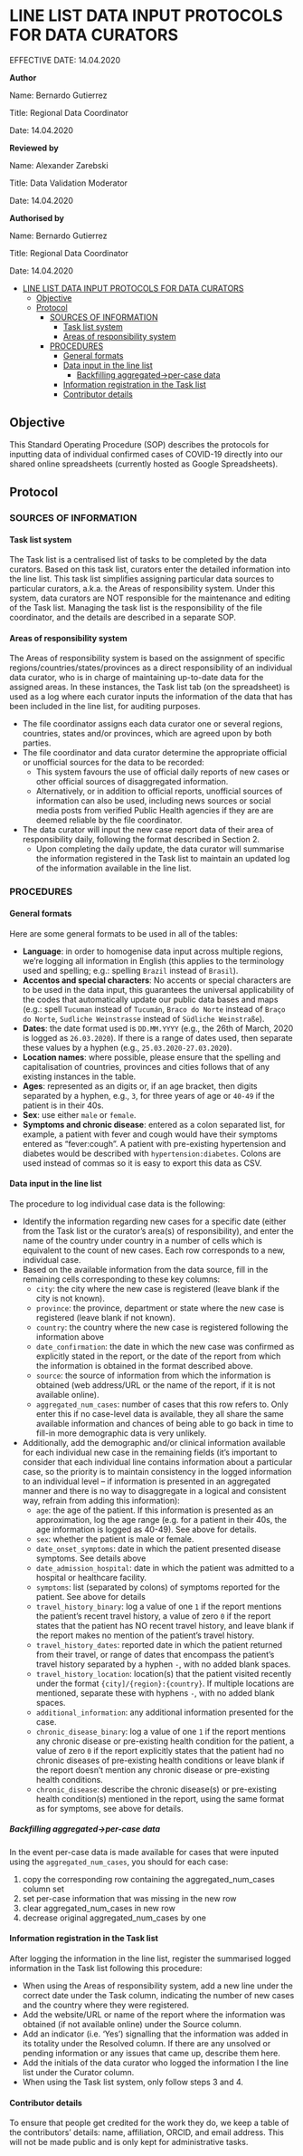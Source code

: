# LINE LIST DATA INPUT PROTOCOLS FOR DATA CURATORS

EFFECTIVE DATE: 14.04.2020

**Author**

Name: Bernardo Gutierrez

Title: Regional Data Coordinator

Date: 14.04.2020

**Reviewed by**

Name: Alexander Zarebski

Title: Data Validation Moderator

Date: 14.04.2020

**Authorised by**

Name: Bernardo Gutierrez

Title: Regional Data Coordinator

Date: 14.04.2020

- [LINE LIST DATA INPUT PROTOCOLS FOR DATA CURATORS](#line-list-data-input-protocols-for-data-curators)
  - [Objective](#objective)
  - [Protocol](#protocol)
    - [SOURCES OF INFORMATION](#sources-of-information)
      - [Task list system](#task-list-system)
      - [Areas of responsibility system](#areas-of-responsibility-system)
    - [PROCEDURES](#procedures)
      - [General formats](#general-formats)
      - [Data input in the line list](#data-input-in-the-line-list)
        - [Backfilling aggregated->per-case data](#backfilling-aggregated-per-case-data)
      - [Information registration in the Task list](#information-registration-in-the-task-list)
      - [Contributor details](#contributor-details)

## Objective

This Standard Operating Procedure (SOP) describes the protocols for inputting data of individual confirmed cases of COVID-19 directly into our shared online spreadsheets (currently hosted as Google Spreadsheets).

## Protocol

### SOURCES OF INFORMATION

#### Task list system
The Task list is a centralised list of tasks to be completed by the data curators. Based on this task list, curators enter the detailed information into the line list. This task list simplifies assigning particular data sources to particular curators, a.k.a. the Areas of responsibility system. Under this system, data curators are NOT responsible for the maintenance and editing of the Task list. Managing the task list is the responsibility of the file coordinator, and the details are described in a separate SOP.

#### Areas of responsibility system
The Areas of responsibility system is based on the assignment of specific
regions/countries/states/provinces as a direct responsibility of an individual data curator, who is in charge of maintaining up-to-date data for the assigned areas. In these instances, the Task list tab (on the spreadsheet) is used as a log where each curator inputs the information of the data that has been included in the line list, for auditing purposes.

- The file coordinator assigns each data curator one or several regions, countries, states and/or provinces, which are agreed upon by both parties.
- The file coordinator and data curator determine the appropriate official or unofficial sources for the data to be recorded:
  - This system favours the use of official daily reports of new cases or other official sources of disaggregated information.
  - Alternatively, or in addition to official reports, unofficial sources of information can also be used, including news sources or social media posts from verified Public Health agencies if they are are deemed reliable by the file coordinator.
- The data curator will input the new case report data of their area of responsibility daily, following the format described in Section 2.
  - Upon completing the daily update, the data curator will summarise the information registered in the Task list to maintain an updated log of the information available in the line list.

### PROCEDURES

#### General formats
Here are some general formats to be used in all of the tables:

- **Language**: in order to homogenise data input across multiple regions, we’re logging all information in English (this applies to the terminology used and spelling; e.g.: spelling `Brazil` instead of `Brasil`).
- **Accentos and special characters**: No accents or special characters are to be used in the data input, this guarantees the universal applicability of the codes that automatically update our public data bases and maps (e.g.: spell `Tucuman` instead of `Tucumán`, `Braco do Norte` instead of `Braço do Norte`, `Sudliche Weinstrasse` instead of `Südliche Weinstraße`).
- **Dates**: the date format used is `DD.MM.YYYY` (e.g., the 26th of March, 2020 is logged as `26.03.2020`). If there is a range of dates used, then separate these values by a hyphen (e.g., `25.03.2020-27.03.2020`).
- **Location names**: where possible, please ensure that the spelling and capitalisation of countries, provinces and cities follows that of any existing instances in the table.
- **Ages**: represented as an digits or, if an age bracket, then digits separated by a hyphen, e.g., `3`, for three years of age or `40-49` if the patient is in their 40s.
- **Sex**: use either `male` or `female`.
- **Symptoms and chronic disease**: entered as a colon separated list, for example, a patient with fever and cough would have their symptoms entered as “fever:cough”. A patient with pre-existing hypertension and diabetes would be described with `hypertension:diabetes`. Colons are used instead of commas so it is easy to export this data as CSV.

#### Data input in the line list

The procedure to log individual case data is the following:

- Identify the information regarding new cases for a specific date (either from the Task list or the curator’s area(s) of responsibility), and enter the name of
the country under country in a number of cells which is equivalent to the count of new cases. Each row corresponds to a new, individual case.
- Based on the available information from the data source, fill in the remaining cells corresponding to these key columns:
  - `city`: the city where the new case is registered (leave blank if the city is
not known).
  - `province`: the province, department or state where the new case is
registered (leave blank if not known).
  - `country`: the country where the new case is registered following the
information above
  - `date_confirmation`: the date in which the new case was confirmed as explicitly stated in the report, or the date of the report from which the information is obtained in the format described above.
  - `source`: the source of information from which the information is
obtained (web address/URL or the name of the report, if it is not available
online).
  - `aggregated_num_cases`: number of cases that this row refers to. Only enter this if no case-level data is available, they all share the same available information and chances of being able to go back in time to fill-in more demographic data is very unlikely.
- Additionally, add the demographic and/or clinical information available for each individual new case in the remaining fields (it’s important to consider that each individual line contains information about a particular case, so the priority is to maintain consistency in the logged information to an individual level – if information is presented in an aggregated manner and there is no way to disaggregate in a logical and consistent way, refrain from adding this information):
  - `age`: the age of the patient. If this information is presented as an approximation, log the age range (e.g. for a patient in their 40s, the age information is logged as 40-49). See above for details.
  - `sex`: whether the patient is male or female.
  - `date_onset_symptoms`: date in which the patient presented disease symptoms. See details above
  - `date_admission_hospital`: date in which the patient was admitted to a hospital or healthcare facility.
  - `symptoms`: list (separated by colons) of symptoms reported for the patient. See above for details
  - `travel_history_binary`: log a value of one `1` if the report mentions the patient’s recent travel history, a value of zero `0` if the report states that the patient has NO recent travel history, and leave blank if the report makes no mention of the patient’s travel history.
  - `travel_history_dates`: reported date in which the patient returned from their travel, or range of dates that encompass the patient’s travel history separated by a hyphen `-`, with no added blank spaces.
  - `travel_history_location`: location(s) that the patient visited recently under the format `{city]/{region}:{country}`. If multiple locations are mentioned, separate these with hyphens `-`, with no added blank spaces.
  - `additional_information`: any additional information presented for the case.
  - `chronic_disease_binary`: log a value of one `1` if the report mentions any chronic disease or pre-existing health condition for the patient, a value of zero `0` if the report explicitly states that the patient had no chronic diseases of pre-existing health conditions or leave blank if the report doesn’t mention any chronic disease or pre-existing health conditions.
  - `chronic_disease`: describe the chronic disease(s) or pre-existing health condition(s) mentioned in the report, using the same format as for symptoms, see above for details.

##### Backfilling aggregated->per-case data

In the event per-case data is made available for cases that were inputed using the `aggregated_num_cases`, you should for each case:
1. copy the corresponding row containing the aggregated_num_cases column set
1. set per-case information that was missing in the new row
1. clear aggregated_num_cases in new row
1. decrease original aggregated_num_cases by one

#### Information registration in the Task list

After logging the information in the line list, register the summarised logged information in the Task list following this procedure:

- When using the Areas of responsibility system, add a new line under the correct date under the Task column, indicating the number of new cases and the country where they were registered.
- Add the website/URL or name of the report where the information was obtained (if not available online) under the Source column.
- Add an indicator (i.e. ‘Yes’) signalling that the information was added in its totality under the Resolved column. If there are any unsolved or pending information or any issues that came up, describe them here.
- Add the initials of the data curator who logged the information I the line list under the Curator column.
- When using the Task list system, only follow steps 3 and 4.

#### Contributor details

To ensure that people get credited for the work they do, we keep a table of the contributors’ details: name, affiliation, ORCID, and email address. This will not be made public and is only kept for administrative tasks.

